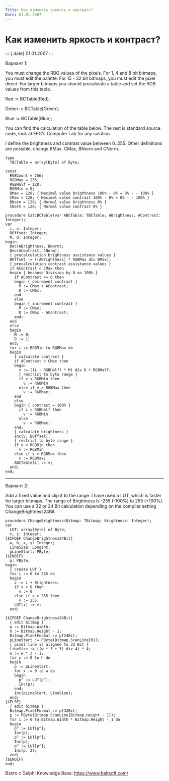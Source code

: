 ```yaml
---
Title: Как изменить яркость и контраст?
Date: 01.01.2007
---
```



Как изменить яркость и контраст?
================================

::: {.date}
01.01.2007
:::

Вариант 1:

You must change the RBG values of the pixels. For 1, 4 and 8 bit
bitmaps, you must edit the palette. For 15 - 32 bit bitmaps, you must
edit the pixel direct. For larger bitmaps you should precalulate a table
and set the RGB values from this table.

Red := BCTable\[Red\];

Green := BCTable\[Green\];

Blue := BCTable\[Blue\];

You can find the calculation of the table below. The rest is standard
source code, look at EFG\'s Computer Lab for any solution.

I define the brightness and contrast value between 0..255. Other
definitions are possible, change BMax, CMax, BNorm and CNorm.

    type
      TBCTable = array[Byte] of Byte;
     
    const
      RGBCount = 256;
      RGBMax = 255;
      RGBHalf = 128;
      RGBMin = 0;
      BMax = 128; { Maximal value brightness 100% - 0% = 0% - - 100% }
      CMax = 128; { Maximal value contrast 100% - 0% = 0% - - 100% }
      BNorm = 128; { Normal value brightness 0% }
      CNorm = 128; { Normal value contrast 0% }
     
    procedure CalcBCTable(var ABCTable: TBCTable; ABrightness, AContrast: Integer);
    var
      i, v: Integer;
      BOffset: Integer;
      M, D: Integer;
    begin
      Dec(ABrightness, BNorm);
      Dec(AContrast, CNorm);
      { precalculation brightness assistance values }
      BOffset := ((ABrightness) * RGBMax div BMax);
      { precalculation contrast assistance values }
      if AContrast < CMax then
      begin { because Division by 0 on 100% }
        if AContrast <= 0 then
        begin { decrement contrast }
          M := CMax + AContrast;
          D := CMax;
        end
        else
        begin { increment contrast }
          M := CMax;
          D := CMax - AContrast;
        end;
      end
      else
      begin
        M := 0;
        D := 1;
      end;
      for i := RGBMin to RGBMax do
      begin
        { calculate contrast }
        if AContrast < CMax then
        begin
          v := ((i - RGBHalf) * M) div D + RGBHalf;
          { restrict to byte range }
          if v < RGBMin then
            v := RGBMin
          else if v > RGBMax then
            v := RGBMax;
        end
        else
        begin { contrast = 100% }
          if i < RGBHalf then
            v := RGBMin
          else
            v := RGBMax;
        end;
        { calculate brightness }
        Inc(v, BOffset);
        { restrict to byte range }
        if v < RGBMin then
          v := RGBMin
        else if v > RGBMax then
          v := RGBMax;
        ABCTable[i] := v;
      end;
    end;

------------------------------------------------------------------------
Вариант 2:

Add a fixed value and clip it to the range. I have used a LUT, which is
faster for larger bitmaps. The range of Brightness is -255 (-100%) to
255 (+100%). You can use a 32 or 24 Bit calculation depending on the
compiler setting ChangeBrightness24Bit.

    procedure ChangeBrightness(Bitmap: TBitmap; Brightness: Integer);
    var
      LUT: array[Byte] of Byte;
      v, i: Integer;
    {$IFDEF ChangeBrightness24Bit}
      w, h, x, y: Integer;
      LineSize: LongInt;
      pLineStart: PByte;
    {$ENDIF}
      p: PByte;
    begin
      { create LUT }
      for i := 0 to 255 do
      begin
        v := i + Brightness;
        if v < 0 then
          v := 0
        else if v > 255 then
          v := 255;
        LUT[i] := v;
      end;
     
    {$IFDEF ChangeBrightness24Bit}
      { edit bitmap }
      w := Bitmap.Width;
      h := Bitmap.Height - 1;
      Bitmap.PixelFormat := pf24Bit;
      pLineStart := PByte(Bitmap.ScanLine[h]);
      { pixel line is aligned to 32 Bit }
      LineSize := ((w * 3 + 3) div 4) * 4;
      w := w * 3 - 1;
      for y := 0 to h do
      begin
        p := pLineStart;
        for x := 0 to w do
        begin
          p^ := LUT[p^];
          Inc(p);
        end;
        Inc(pLineStart, LineSize);
      end;
    {$ELSE}
      { edit bitmap }
      Bitmap.PixelFormat := pf32Bit;
      p := PByte(Bitmap.ScanLine[Bitmap.Height - 1]);
      for i := 0 to Bitmap.Width * Bitmap.Height - 1 do
      begin
        p^ := LUT[p^];
        Inc(p);
        p^ := LUT[p^];
        Inc(p);
        p^ := LUT[p^];
        Inc(p, 2);
      end;
    {$ENDIF}
    end;

Взято с Delphi Knowledge Base: <https://www.baltsoft.com/>
